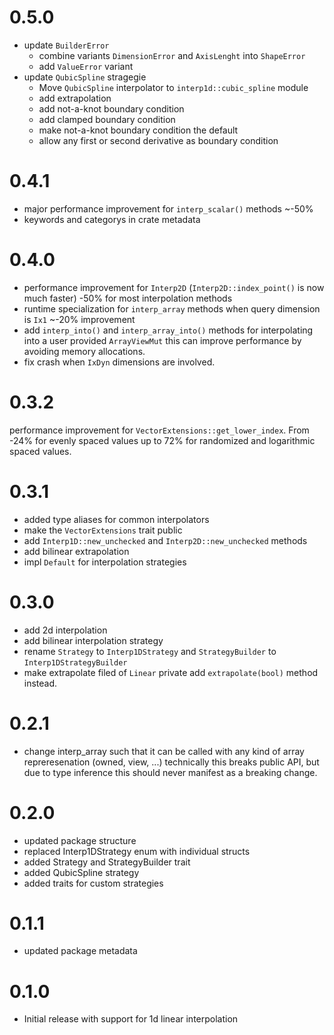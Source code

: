 # 0.5.0
 - update `BuilderError` 
   - combine variants `DimensionError` and `AxisLenght` into `ShapeError`
   - add `ValueError` variant
 - update `QubicSpline` stragegie
   - Move `QubicSpline` interpolator to `interp1d::cubic_spline` module
   - add extrapolation
   - add not-a-knot boundary condition
   - add clamped boundary condition
   - make not-a-knot boundary condition the default
   - allow any first or second derivative as boundary condition

# 0.4.1
 - major performance improvement for `interp_scalar()` methods ~-50%
 - keywords and categorys in crate metadata

# 0.4.0
 - performance improvement for `Interp2D` (`Interp2D::index_point()` is now much faster) -50% for most interpolation methods
 - runtime specialization for `interp_array` methods when query dimension is `Ix1` ~-20% improvement
 - add `interp_into()` and `interp_array_into()` methods for interpolating into a user provided `ArrayViewMut`
 this can improve performance by avoiding memory allocations.
 - fix crash when `IxDyn` dimensions are involved.

# 0.3.2
performance improvement for `VectorExtensions::get_lower_index`.
From -24% for evenly spaced values up to 72% for randomized and 
logarithmic spaced values.

# 0.3.1
 - added type aliases for common interpolators
 - make the `VectorExtensions` trait public
 - add `Interp1D::new_unchecked` and `Interp2D::new_unchecked` methods
 - add bilinear extrapolation
 - impl `Default` for interpolation strategies

# 0.3.0
 - add 2d interpolation
 - add bilinear interpolation strategy
 - rename `Strategy` to `Interp1DStrategy` and `StrategyBuilder` to `Interp1DStrategyBuilder`
 - make extrapolate filed of `Linear` private add `extrapolate(bool)` method instead.

# 0.2.1
 - change interp_array such that it can be called with any 
   kind of array repreresenation (owned, view, ...) technically this 
   breaks public API, but due to type inference this should never manifest 
   as a breaking change.

# 0.2.0
 - updated package structure
 - replaced Interp1DStrategy enum with individual structs
 - added Strategy and StrategyBuilder trait
 - added QubicSpline strategy
 - added traits for custom strategies

# 0.1.1
 - updated package metadata

# 0.1.0
 - Initial release with support for 1d linear interpolation

